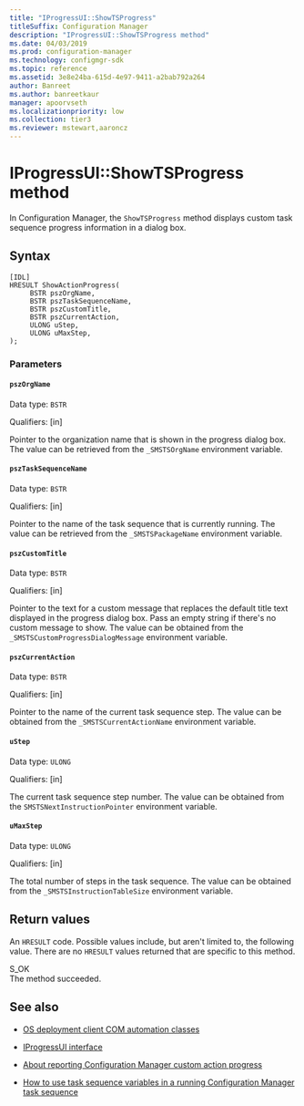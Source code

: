 ```yaml
---
title: "IProgressUI::ShowTSProgress"
titleSuffix: Configuration Manager
description: "IProgressUI::ShowTSProgress method"
ms.date: 04/03/2019
ms.prod: configuration-manager
ms.technology: configmgr-sdk
ms.topic: reference
ms.assetid: 3e8e24ba-615d-4e97-9411-a2bab792a264
author: Banreet
ms.author: banreetkaur
manager: apoorvseth
ms.localizationpriority: low
ms.collection: tier3
ms.reviewer: mstewart,aaroncz 
---
```


# IProgressUI::ShowTSProgress method

In Configuration Manager, the `ShowTSProgress` method displays custom task sequence progress information in a dialog box.

## Syntax  

```  
[IDL]  
HRESULT ShowActionProgress(  
     BSTR pszOrgName,  
     BSTR pszTaskSequenceName,  
     BSTR pszCustomTitle,  
     BSTR pszCurrentAction,  
     ULONG uStep,  
     ULONG uMaxStep,  
);  
```  

### Parameters

#### `pszOrgName`

Data type: `BSTR`  

Qualifiers: [in]  

Pointer to the organization name that is shown in the progress dialog box. The value can be retrieved from the `_SMSTSOrgName` environment variable.  

#### `pszTaskSequenceName`

Data type: `BSTR`  

Qualifiers: [in]  

Pointer to the name of the task sequence that is currently running. The value can be retrieved from the `_SMSTSPackageName` environment variable.  

#### `pszCustomTitle`

Data type: `BSTR`  

Qualifiers: [in]  

Pointer to the text for a custom message that replaces the default title text displayed in the progress dialog box. Pass an empty string if there's no custom message to show. The value can be obtained from the `_SMSTSCustomProgressDialogMessage` environment variable.  

#### `pszCurrentAction`

Data type: `BSTR`  

Qualifiers: [in]  

Pointer to the name of the current task sequence step. The value can be obtained from the `_SMSTSCurrentActionName` environment variable.  

#### `uStep`

Data type: `ULONG`  

Qualifiers: [in]  

The current task sequence step number. The value can be obtained from the `SMSTSNextInstructionPointer` environment variable.  

#### `uMaxStep`

Data type: `ULONG`  

Qualifiers: [in]  

The total number of steps in the task sequence. The value can be obtained from the `_SMSTSInstructionTableSize` environment variable.  

## Return values

An `HRESULT` code. Possible values include, but aren't limited to, the following value. There are no `HRESULT` values returned that are specific to this method.  

S_OK  
The method succeeded.  

## See also

- [OS deployment client COM automation classes](operating-system-deployment-client-com-automation-classes.md)  

- [IProgressUI interface](iprogressui-interface.md)  

- [About reporting Configuration Manager custom action progress](../../../../osd/about-reporting-configuration-manager-custom-action-progress.md)  

- [How to use task sequence variables in a running Configuration Manager task sequence](../../../../osd/how-to-use-task-sequence-variables-in-a-running-task-sequence.md)  
